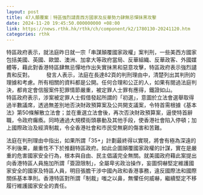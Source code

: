 ```yaml
---
layout: post
title: 47人顛覆案｜特區強烈譴責西方國家及反華勢力肆無忌憚抺黑攻擊
date: 2024-11-20 19:45:50.000000000 +08:00
link: https://news.rthk.hk/rthk/ch/component/k2/1780130-20241120.htm
categories: rthk
---
```


特區政府表示，就法庭昨日就一宗「串謀顛覆國家政權」案判刑，一些美西方國家包括美國、英國、歐盟、澳洲、加拿大等政府當局、反華組織、反華政客、外國媒體等，藉此對香港特區肆無忌憚地作出失實抹黑和惡意攻擊，特區政府表示強烈譴責和反對。
　　 
發言人表示，法庭在長達82頁的判刑理由中，清楚列出其判刑的理據和考慮。所有相關的資料都是公開。任何合理和公正的人，如果有閱過法庭判決，都肯定會信服案件犯罪情節嚴重，被定罪人士罪有應得，鐵證如山。
　　    
特區政府表示，涉案被定罪人士假借發起所謂的「初選」，意圖於立法會選舉取得過半數議席，透過無差別地否決財政預算案及公共開支議案，令特首需根據《基本法》第50條解散立法會；並在重選立法會後，再次否決財政預算案，逼使特首辭職，令政府癱瘓。同時通過大規模街頭暴動及其他手段，使香港社會陷入停頓；加上國際政治及經濟制裁，令全香港社會和市民受無窮的傷害和苦難。

法庭在判刑理由中指出，如果所謂「35+」計劃最終得以實現，將會有極為深遠的不利後果，嚴重性不下於推翻特區政府。如此企圖顛覆國家政權的計謀，實在是嚴重的危害國家安全行為，根本與自由、民主倡議完全無關。就美國政府藉此案提出向香港特區人員施加所謂「簽證限制」，全屬卑劣政治操作，妄圖恫嚇堅定維護國家安全的國家及特區人員，明目張膽干涉中國內政和香港事務，違反國際法和國際關係基本準則。香港特區對所謂「制裁」嗤之以鼻，無懼任何威嚇，繼續堅定不移履行維護國家安全的責任。
